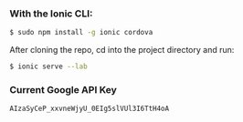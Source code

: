 ### With the Ionic CLI:

```bash
$ sudo npm install -g ionic cordova
```

After cloning the repo, cd into the project directory and run:

```bash
$ ionic serve --lab
```
### Current Google API Key
```bash
AIzaSyCeP_xxvneWjyU_0EIg5slVUl3I6TtH4oA
```
